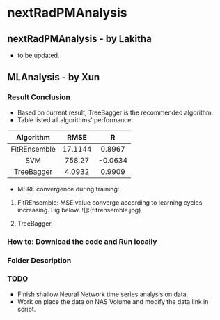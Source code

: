 # nextRadPMAnalysis

## nextRadPMAnalysis - by Lakitha

* to be updated.

## MLAnalysis - by Xun

### Result Conclusion

* Based on current result, TreeBagger is the recommended algorithm.
* Table listed all algorithms' performance:

| Algorithm | RMSE | R |
| :-:     | :-: | :-: |
| FitREnsemble | 17.1144 | 0.8967 |
| SVM | 758.27 | -0.0634 |
| TreeBagger | 4.0932 | 0.9909 |

* MSRE convergence during training:

1. FitREnsemble: MSE value converge according to learning cycles increasing. Fig below. ![]:(fitrensemble.jpg)

2. TreeBagger.

### How to: Download the code and Run locally

### Folder Description

### TODO

* Finish shallow Neural Network time series analysis on data.
* Work on place the data on NAS Volume and modify the data link in script.
